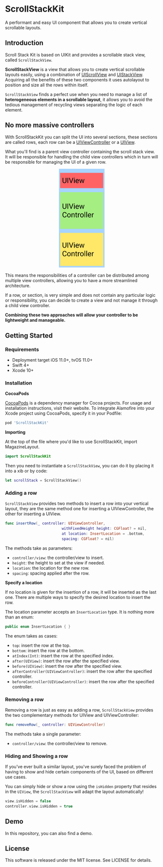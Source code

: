 # ScrollStackKit
A performant and easy UI component that allows you to create vertical scrollable layouts.

## Introduction

Scroll Stack Kit is based on UIKit and provides a scrollable stack view, called `ScrollStackView`.

__ScrollStackView__ is a view that allows you to create vertical scrollable layouts easily, using a combination of [UIScrollView](https://developer.apple.com/documentation/uikit/uiscrollview) and [UIStackView](https://developer.apple.com/documentation/uikit/uistackview). Acquiring all the benefits of these two components it uses autolayout to position and size all the rows within itself.

`ScrollStackView` finds a perfect use when you need to manage a list of __heterogeneous elements in a scrollable layout__, it allows you to avoid the tedious management of recycling views separating the logic of each element. 

## No more massive controllers
With ScrollStackKit you can split the UI into several sections, these sections are called rows, each row can be a
[UIViewController](https://developer.apple.com/documentation/uikit/uiviewcontroller) or a [UIView](https://developer.apple.com/documentation/uikit/uiview/).

What you'll find is a parent view controller containing the scroll stack view. It will be responsible for handling the child view controllers which in turn will be responsible for managing the UI of a given row.

<p align="center">
<img src="https://github.com/Marcodeg/ScrollStackKit/blob/master/ParentViewController.jpg?raw=true" alt="drawing" width="150"/>
</p>

This means the responsibilities of a controller can be distributed among multiple view controllers, allowing you to have a more streamlined architecture.

If a row, or section, is very simple and does not contain any particular logic or responsibility, you can decide to create a view and not manage it through a child view controller.

__Combining these two approaches will allow your controller to be lightweight and manageable.__

## Getting Started

### Requirements

* Deployment target iOS 11.0+, tvOS 11.0+
* Swift 4+
* Xcode 10+

### Installation

**CocoaPods**

[CocoaPods](https://cocoapods.org) is a dependency manager for Cocoa projects. For usage and installation instructions, visit their website. To integrate Alamofire into your Xcode project using CocoaPods, specify it in your Podfile:

```ruby
pod 'ScrollStackKit'
```

**Importing**

At the top of the file where you'd like to use ScrollStackKit, import MagazineLayout.

```swift
import ScrollStackKit 
```
Then you need to instantiate a `ScrollStackView`, you can do it by placing it into a xib or by code:

```swift
let scrollStack = ScrollStackView()
```

### Adding a row

`ScrollStackView` provides two methods to insert a row into your vertical layout, they are the same method one for inserting a UIViewController, the other for inserting a UIView.

```swift
func insertRow(_ controller: UIViewController,
                          withFixedHeight height: CGFloat? = nil,
                          at location: InsertLocation = .bottom,
                          spacing: CGFloat? = nil)
```
The methods take as parameters:

* `controller/view`: the controller/view to insert.
* `height`: the height to set at the view if needed.
* `location`: the location for the new row.
* `spacing`: spacing applied after the row.

**Specify a location**

If no location is given for the insertion of a row, it will be inserted as the last one. There are multiple ways to specify the desired location to insert the row.

The location parameter accepts an `InsertLocation` type. It is nothing more than an enum:

```swift
public enum InsertLocation { }
```

The enum takes as cases:

* `top`: insert the row at the top.
* `bottom`: insert the row at the bottom.
* `atIndex(Int)`: insert the row at the specified index.
* `after(UIView)`: insert the row after the specified view.
* `before(UIView)`: insert the row after the specified view.
* `afterController(UIViewController)`: insert the row after the specified controller.
* `beforeController(UIViewController)`: insert the row after the specified controller.

### Removing a row
Removing a row is just as easy as adding a row, `ScrollStackView` provides the two complementary methods for UIView and UIViewController:

```swift
func removeRow(_ controller: UIViewController)
```

The methods take a single parameter:

* `controller/view`: the controller/view to remove.

### Hiding and Showing a row

If you've ever built a similar layout, you've surely faced the problem of having to show and hide certain components of the UI, based on different use cases.

You can simply hide or show a row using the `isHidden` property that resides in the `UIView`, the `ScrollStackView` will adapt the layout automatically!

```swift
view.isHidden = false
controller.view.isHidden = true
```

## Demo
In this repository, you can also find a demo.

## License
This software is released under the MIT license. See LICENSE for details.
